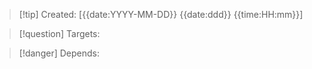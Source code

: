 >[!tip] Created: [{{date:YYYY-MM-DD}} {{date:ddd}} {{time:HH:mm}}]

>[!question] Targets: 

>[!danger] Depends: 
